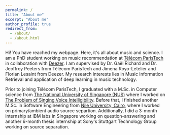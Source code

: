```yaml
---
permalink: /
title: "About me"
excerpt: "About me"
author_profile: true
redirect_from: 
  - /about/
  - /about.html
---
```


Hi! You have reached my webpage. Here, it's all about music and science. I am a PhD student working on music recommendation at [Télécom ParisTech](https://www.telecom-paristech.fr/) in collaboration with [Deezer](https://www.deezer.com/en/). I am supervised by Dr. Gaël Richard and Dr. Jeoffroy Peeters from Télécom ParisTech and Jimena Royo-Letelier and Florian Lesaint from Deezer. My research interests lies in Music Information Retrieval and application of deep learning in music technology.

Prior to joining Télécom ParisTech, I graduated with a M.Sc. in Computer science from [The National University of Singapore (NUS)](http://nus.edu.sg/) where I worked on [The Problem of Singing Voice Intelligibility](http://scholarbank.nus.edu.sg/handle/10635/148567). Before that, I finished another M.Sc. in Software Engineering from [Nile University, Cairo](http://nu.edu.eg/), where I worked on primary/ambient audio source separtion.
Additionally, I did a 3-month internship at IBM labs in Singapore working on question-answering and another 6-month thesis internship at Sony's Stuttgart Technology Group working on source separation.
